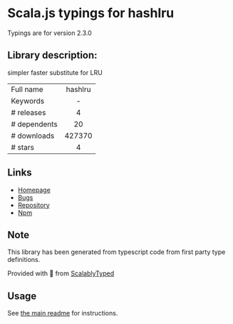 
# Scala.js typings for hashlru

Typings are for version 2.3.0

## Library description:
simpler faster substitute for LRU

|                    |                 |
| ------------------ | :-------------: |
| Full name          | hashlru |
| Keywords           | - |
| # releases         | 4 |
| # dependents       | 20 |
| # downloads        | 427370 |
| # stars            | 4 |

## Links
- [Homepage](https://github.com/dominictarr/hashlru)
- [Bugs](https://github.com/dominictarr/hashlru/issues)
- [Repository](https://github.com/dominictarr/hashlru)
- [Npm](https://www.npmjs.com/package/hashlru)
    


## Note
This library has been generated from typescript code from first party type definitions.

Provided with :purple_heart: from [ScalablyTyped](https://github.com/oyvindberg/ScalablyTyped)

## Usage
See [the main readme](../../readme.md) for instructions.


